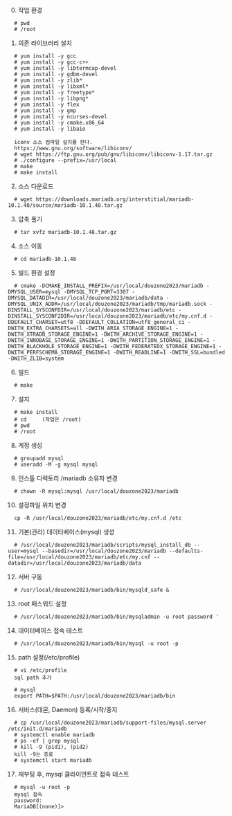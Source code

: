 0. 작업 환경
```
  # pwd
  # /root
```

1. 의존 라이브러리 설치
```
  # yum install -y gcc
  # yum install -y gcc-c++
  # yum install -y libtermcap-devel
  # yum install -y gdbm-devel
  # yum install -y zlib*
  # yum install -y libxml*
  # yum install -y freetype*
  # yum install -y libpng* 
  # yum install -y flex
  # yum install -y gmp
  # yum install -y ncurses-devel
  # yum install -y cmake.x86_64
  # yum install -y libaio

  iconv 소스 컴파일 설치를 한다.
  https://www.gnu.org/software/libiconv/
  # wget https://ftp.gnu.org/pub/gnu/libiconv/libiconv-1.17.tar.gz
  # ./configure --prefix=/usr/local
  # make
  # make install
```

2. 소스 다운로드
```
  # wget https://downloads.mariadb.org/interstitial/mariadb-10.1.48/source/mariadb-10.1.48.tar.gz 
```

3. 압축 풀기
```
  # tar xvfz mariadb-10.1.48.tar.gz
```

4. 소스 이동
```
  # cd mariadb-10.1.48
```

5. 빌드 환경 설정 
```
  # cmake -DCMAKE_INSTALL_PREFIX=/usr/local/douzone2023/mariadb -DMYSQL_USER=mysql -DMYSQL_TCP_PORT=3307 -DMYSQL_DATADIR=/usr/local/douzone2023/mariadb/data -DMYSQL_UNIX_ADDR=/usr/local/douzone2023/mariadb/tmp/mariadb.sock -DINSTALL_SYSCONFDIR=/usr/local/douzone2023/mariadb/etc -DINSTALL_SYSCONF2DIR=/usr/local/douzone2023/mariadb/etc/my.cnf.d -DDEFAULT_CHARSET=utf8 -DDEFAULT_COLLATION=utf8_general_ci -DWITH_EXTRA_CHARSETS=all -DWITH_ARIA_STORAGE_ENGINE=1 -DWITH_XTRADB_STORAGE_ENGINE=1 -DWITH_ARCHIVE_STORAGE_ENGINE=1 -DWITH_INNOBASE_STORAGE_ENGINE=1 -DWITH_PARTITION_STORAGE_ENGINE=1 -DWITH_BLACKHOLE_STORAGE_ENGINE=1 -DWITH_FEDERATEDX_STORAGE_ENGINE=1 -DWITH_PERFSCHEMA_STORAGE_ENGINE=1 -DWITH_READLINE=1 -DWITH_SSL=bundled -DWITH_ZLIB=system
```

6. 빌드
```
  # make
```

7. 설치
```
  # make install
  # cd     (작업은 /root)
  # pwd
  # /root
```

8. 계정 생성
```
  # groupadd mysql
  # useradd -M -g mysql mysql 
```

9. 인스톨 디렉토리 /mariadb 소유자 변경
```
  # chown -R mysql:mysql /usr/local/douzone2023/mariadb
```

10. 설정파일 위치 변경
```
  cp -R /usr/local/douzone2023/mariadb/etc/my.cnf.d /etc
```

11. 기본(관리) 데이터베이스(mysql) 생성
```
  # /usr/local/douzone2023/mariadb/scripts/mysql_install_db --user=mysql --basedir=/usr/local/douzone2023/mariadb --defaults-file=/usr/local/douzone2023/mariadb/etc/my.cnf --datadir=/usr/local/douzone2023/mariadb/data
```

12. 서버 구동
```
  # /usr/local/douzone2023/mariadb/bin/mysqld_safe &
```

13. root 패스워드 설정
```
  # /usr/local/douzone2023/mariadb/bin/mysqladmin -u root password '
```

14. 데이터베이스 접속 테스트
```
  # /usr/local/douzone2023/mariadb/bin/mysql -u root -p
```

15. path 설정(/etc/profile)
```
  # vi /etc/profile
  sql path 추가
  
  # mysql
  export PATH=$PATH:/usr/local/douzone2023/mariadb/bin
```

16. 서비스(데몬, Daemon) 등록/시작/중지
```
  # cp /usr/local/douzone2023/mariadb/support-files/mysql.server /etc/init.d/mariadb
  # systemctl enable mariadb
  # ps -ef | grep mysql
  # kill -9 (pid1), (pid2)
  kill -9는 종료
  # systemctl start mariadb
```  

17. 재부팅 후, mysql 클라이언트로 접속 테스트
```
  # mysql -u root -p
  mysql 접속
  password:
  MariaDB[(none)]>
```




 










  
